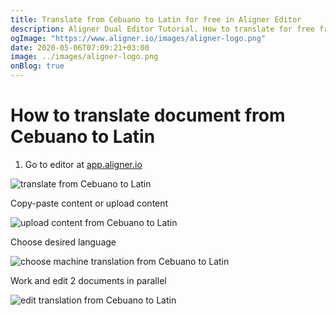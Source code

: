 ```yaml
---
title: Translate from Cebuano to Latin for free in Aligner Editor
description: Aligner Dual Editor Tutorial. How to translate for free from Cebuano to Latin. Aligner is multilingual document management platform. 
ogImage: "https://www.aligner.io/images/aligner-logo.png"
date: 2020-05-06T07:09:21+03:00
image: ../images/aligner-logo.png
onBlog: true
---
```


# How to translate document from Cebuano to Latin

1. Go to editor at [app.aligner.io](https://app.aligner.io "Aligner App web page")

![translate from Cebuano to Latin](../aligner-blank-editor.png "translate from Cebuano to Latin")

Copy-paste content or upload content

![upload content from Cebuano to Latin](../aligner-uploaded-document.png "upload content from Cebuano to Latin")

Choose desired language

![choose machine translation from Cebuano to Latin](../aligner-language-dropdown.png "choose machine translation from Cebuano to Latin")

Work and edit 2 documents in parallel

![edit translation from Cebuano to Latin](../aligner-double-sitded-editor.png "edit translation from Cebuano to Latin")

